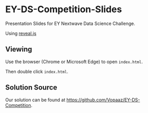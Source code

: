 # EY-DS-Competition-Slides

Presentation Slides for EY Nextwave Data Science Challenge.

Using [reveal.js](https://github.com/hakimel/reveal.js)

## Viewing

Use the browser (Chrome or Microsoft Edge) to open `index.html`.

Then double click `index.html`.

## Solution Source

Our solution can be found at https://github.com/Vopaaz/EY-DS-Competition.
